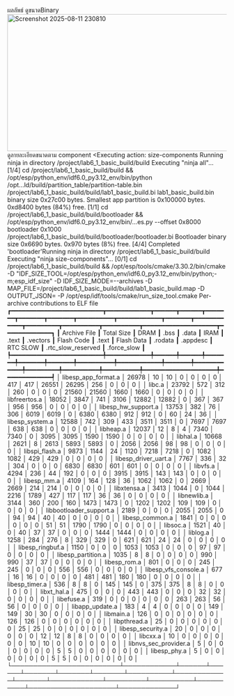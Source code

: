 ผลลัพธ์
ดูขนาดBinary
<img width="829" height="315" alt="Screenshot 2025-08-11 230810" src="https://github.com/user-attachments/assets/d9df8623-9136-4990-9832-0fcfdd2c466b" />
ดูลายละเอียดขนาดตาม component
<Executing action: size-components
Running ninja in directory /project/lab6_1_basic_build/build
Executing "ninja all"...
[1/4] cd /project/lab6_1_basic_build/build && /opt/esp/python_env/idf6.0_py3.12_env/bin/python /opt...ld/build/partition_table/partition-table.bin /project/lab6_1_basic_build/build/lab1_basic_build.bi 
lab1_basic_build.bin binary size 0x27c00 bytes. Smallest app partition is 0x100000 bytes. 0xd8400 bytes (84%) free.
[1/1] cd /project/lab6_1_basic_build/build/bootloader && /opt/esp/python_env/idf6.0_py3.12_env/bin/...es.py --offset 0x8000 bootloader 0x1000 /project/lab6_1_basic_build/build/bootloader/bootloader.bi 
Bootloader binary size 0x6690 bytes. 0x970 bytes (8%) free.
[4/4] Completed 'bootloader'Running ninja in directory /project/lab6_1_basic_build/build
Executing "ninja size-components"...
[0/1] cd /project/lab6_1_basic_build/build && /opt/esp/tools/cmake/3.30.2/bin/cmake -D "IDF_SIZE_TOOL=/opt/esp/python_env/idf6.0_py3.12_env/bin/python;-m;esp_idf_size" -D IDF_SIZE_MODE=--archives -D MAP_FILE=/project/lab6_1_basic_build/build/lab1_basic_build.map -D OUTPUT_JSON= -P /opt/esp/idf/tools/cmake/run_size_tool.cmake
                                                                            Per-archive contributions to ELF file                                                                             
┏━━━━━━━━━━━━━━━━━━━━━━━━━┳━━━━━━━━━━━━┳━━━━━━┳━━━━━━┳━━━━━━━┳━━━━━━━┳━━━━━━━┳━━━━━━━━━━┳━━━━━━━━━━━━┳━━━━━━━┳━━━━━━━━━━━━┳━━━━━━━━━┳━━━━━━━━━━┳━━━━━━━━━━┳━━━━━━━━━━━━━━━━━━━━┳━━━━━━━━━━━━━┓
┃ Archive File            ┃ Total Size ┃ DRAM ┃ .bss ┃ .data ┃  IRAM ┃ .text ┃ .vectors ┃ Flash Code ┃ .text ┃ Flash Data ┃ .rodata ┃ .appdesc ┃ RTC SLOW ┃ .rtc_slow_reserved ┃ .force_slow ┃
┡━━━━━━━━━━━━━━━━━━━━━━━━━╇━━━━━━━━━━━━╇━━━━━━╇━━━━━━╇━━━━━━━╇━━━━━━━╇━━━━━━━╇━━━━━━━━━━╇━━━━━━━━━━━━╇━━━━━━━╇━━━━━━━━━━━━╇━━━━━━━━━╇━━━━━━━━━━╇━━━━━━━━━━╇━━━━━━━━━━━━━━━━━━━━╇━━━━━━━━━━━━━┩
│ libesp_app_format.a     │      26978 │   10 │   10 │     0 │     0 │     0 │        0 │        417 │   417 │      26551 │   26295 │      256 │        0 │                  0 │           0 │
│ libc.a                  │      23792 │  572 │  312 │   260 │     0 │     0 │        0 │      21560 │ 21560 │       1660 │    1660 │        0 │        0 │                  0 │           0 │
│ libfreertos.a           │      18052 │ 3847 │  741 │  3106 │ 12882 │ 12882 │        0 │        367 │   367 │        956 │     956 │        0 │        0 │                  0 │           0 │
│ libesp_hw_support.a     │      13753 │  382 │   76 │   306 │  6019 │  6019 │        0 │       6380 │  6380 │        912 │     912 │        0 │       60 │                 24 │          36 │
│ libesp_system.a         │      12588 │  742 │  309 │   433 │  3511 │  3511 │        0 │       7697 │  7697 │        638 │     638 │        0 │        0 │                  0 │           0 │
│ libheap.a               │      12037 │   12 │    8 │     4 │  7340 │  7340 │        0 │       3095 │  3095 │       1590 │    1590 │        0 │        0 │                  0 │           0 │
│ libhal.a                │      10668 │ 2621 │    8 │  2613 │  5893 │  5893 │        0 │       2056 │  2056 │         98 │      98 │        0 │        0 │                  0 │           0 │
│ libspi_flash.a          │       9873 │ 1144 │   24 │  1120 │  7218 │  7218 │        0 │       1082 │  1082 │        429 │     429 │        0 │        0 │                  0 │           0 │
│ libesp_driver_uart.a    │       7767 │  336 │   32 │   304 │     0 │     0 │        0 │       6830 │  6830 │        601 │     601 │        0 │        0 │                  0 │           0 │
│ libvfs.a                │       4294 │  236 │   44 │   192 │     0 │     0 │        0 │       3915 │  3915 │        143 │     143 │        0 │        0 │                  0 │           0 │
│ libesp_mm.a             │       4109 │  164 │  128 │    36 │  1062 │  1062 │        0 │       2669 │  2669 │        214 │     214 │        0 │        0 │                  0 │           0 │
│ libxtensa.a             │       3413 │ 1044 │    0 │  1044 │  2216 │  1789 │      427 │        117 │   117 │         36 │      36 │        0 │        0 │                  0 │           0 │
│ libnewlib.a             │       3144 │  360 │  200 │   160 │  1473 │  1473 │        0 │       1202 │  1202 │        109 │     109 │        0 │        0 │                  0 │           0 │
│ libbootloader_support.a │       2189 │    0 │    0 │     0 │  2055 │  2055 │        0 │         94 │    94 │         40 │      40 │        0 │        0 │                  0 │           0 │
│ libesp_common.a         │       1841 │    0 │    0 │     0 │     0 │     0 │        0 │         51 │    51 │       1790 │    1790 │        0 │        0 │                  0 │           0 │
│ libsoc.a                │       1521 │   40 │    0 │    40 │    37 │    37 │        0 │          0 │     0 │       1444 │    1444 │        0 │        0 │                  0 │           0 │
│ liblog.a                │       1258 │  284 │  276 │     8 │   329 │   329 │        0 │        621 │   621 │         24 │      24 │        0 │        0 │                  0 │           0 │
│ libesp_ringbuf.a        │       1150 │    0 │    0 │     0 │  1053 │  1053 │        0 │          0 │     0 │         97 │      97 │        0 │        0 │                  0 │           0 │
│ libesp_partition.a      │       1035 │    8 │    8 │     0 │     0 │     0 │        0 │        990 │   990 │         37 │      37 │        0 │        0 │                  0 │           0 │
│ libesp_rom.a            │        801 │    0 │    0 │     0 │   245 │   245 │        0 │          0 │     0 │        556 │     556 │        0 │        0 │                  0 │           0 │
│ libesp_vfs_console.a    │        677 │   16 │   16 │     0 │     0 │     0 │        0 │        481 │   481 │        180 │     180 │        0 │        0 │                  0 │           0 │
│ libesp_timer.a          │        536 │    8 │    8 │     0 │   145 │   145 │        0 │        375 │   375 │          8 │       8 │        0 │        0 │                  0 │           0 │
│ libxt_hal.a             │        475 │    0 │    0 │     0 │   443 │   443 │        0 │          0 │     0 │         32 │      32 │        0 │        0 │                  0 │           0 │
│ libefuse.a              │        319 │    0 │    0 │     0 │     0 │     0 │        0 │        263 │   263 │         56 │      56 │        0 │        0 │                  0 │           0 │
│ libapp_update.a         │        183 │    4 │    4 │     0 │     0 │     0 │        0 │        149 │   149 │         30 │      30 │        0 │        0 │                  0 │           0 │
│ libmain.a               │        126 │    0 │    0 │     0 │     0 │     0 │        0 │        126 │   126 │          0 │       0 │        0 │        0 │                  0 │           0 │
│ libpthread.a            │         25 │    0 │    0 │     0 │     0 │     0 │        0 │         25 │    25 │          0 │       0 │        0 │        0 │                  0 │           0 │
│ libesp_security.a       │         20 │    0 │    0 │     0 │     0 │     0 │        0 │         12 │    12 │          8 │       8 │        0 │        0 │                  0 │           0 │
│ libcxx.a                │         10 │    0 │    0 │     0 │     0 │     0 │        0 │         10 │    10 │          0 │       0 │        0 │        0 │                  0 │           0 │
│ libnvs_sec_provider.a   │          5 │    0 │    0 │     0 │     0 │     0 │        0 │          5 │     5 │          0 │       0 │        0 │        0 │                  0 │           0 │
│ libesp_phy.a            │          5 │    0 │    0 │     0 │     0 │     0 │        0 │          5 │     5 │          0 │       0 │        0 │        0 │                  0 │           0 │
└─────────────────────────┴────────────┴──────┴──────┴───────┴───────┴───────┴──────────┴────────────┴───────┴────────────┴─────────┴──────────┴──────────┴────────────────────┴─────────────┘
